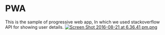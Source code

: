 # PWA

This is the sample of progressive web app, In which we used stackoverflow API for showing user details. 
[![Screen Shot 2016-08-21 at 6.36.41 pm.png](https://s4.postimg.org/cwtiqffzx/Screen_Shot_2016_08_21_at_6_36_41_pm.png)](https://postimg.org/image/8axei2ugp/)
